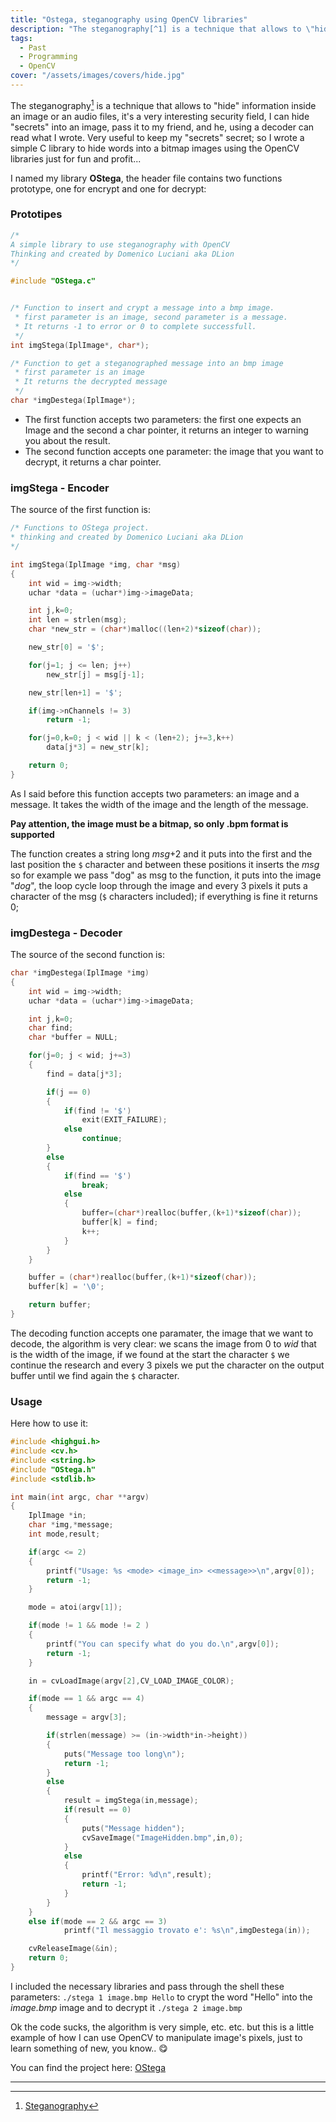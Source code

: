 ```yaml
---
title: "Ostega, steganography using OpenCV libraries"
description: "The steganography[^1] is a technique that allows to \"hide\" information inside an image or an audio files, it's a very interesting security field, I can hide \"secrets\" into an…"
tags:
  - Past
  - Programming
  - OpenCV
cover: "/assets/images/covers/hide.jpg"
---
```


The steganography[^1] is a technique that allows to "hide" information inside an image or an audio files, it's a very interesting security field, I can hide "secrets" into an image, pass it to my friend, and he, using a decoder can read what I wrote. Very useful to keep my "secrets" secret; so I wrote a simple C library to hide words into a bitmap images using the OpenCV libraries just for fun and profit...

I named my library **OStega**, the header file contains two functions prototype, one for encrypt and one for decrypt:

### Prototipes

```c
/*
A simple library to use steganography with OpenCV
Thinking and created by Domenico Luciani aka DLion
*/

#include "OStega.c"


/* Function to insert and crypt a message into a bmp image.
 * first parameter is an image, second parameter is a message.
 * It returns -1 to error or 0 to complete successfull.
 */
int imgStega(IplImage*, char*);

/* Function to get a steganographed message into an bmp image
 * first parameter is an image
 * It returns the decrypted message
 */
char *imgDestega(IplImage*);
```

* The first function accepts two parameters: the first one expects an Image and the second a char pointer, it returns an integer to warning you about the result.
* The second function accepts one parameter: the image that you want to decrypt, it returns a char pointer.

### imgStega - Encoder

The source of the first function is:

```c
/* Functions to OStega project.
* thinking and created by Domenico Luciani aka DLion
*/

int imgStega(IplImage *img, char *msg)
{
    int wid = img->width;
    uchar *data = (uchar*)img->imageData;

    int j,k=0;
    int len = strlen(msg);
    char *new_str = (char*)malloc((len+2)*sizeof(char));

    new_str[0] = '$';

    for(j=1; j <= len; j++)
        new_str[j] = msg[j-1];

    new_str[len+1] = '$';

    if(img->nChannels != 3)
        return -1;

    for(j=0,k=0; j < wid || k < (len+2); j+=3,k++)
        data[j*3] = new_str[k];

    return 0;
}
```

As I said before this function accepts two parameters: an image and a message.
It takes the width of the image and the length of the message.

**Pay attention, the image must be a bitmap, so only .bpm format is supported**

The function creates a string long *msg*+2 and it puts into the first and the last position the `$` character and between these positions it inserts the *msg* so for example we pass "dog" as msg to the function, it puts into the image "$dog$", the loop cycle loop through the image and every 3 pixels it puts a character of the msg (`$` characters included); if everything is fine it returns 0;

### imgDestega - Decoder

The source of the second function is:

```c
char *imgDestega(IplImage *img)
{
    int wid = img->width;
    uchar *data = (uchar*)img->imageData;

    int j,k=0;
    char find;
    char *buffer = NULL;

    for(j=0; j < wid; j+=3)
    {
        find = data[j*3];

        if(j == 0)
        {
            if(find != '$')
                exit(EXIT_FAILURE);
            else
                continue;
        }
        else
        {
            if(find == '$')
                break;
            else
            {
                buffer=(char*)realloc(buffer,(k+1)*sizeof(char));
                buffer[k] = find;
                k++;
            }
        }
    }

    buffer = (char*)realloc(buffer,(k+1)*sizeof(char));
    buffer[k] = '\0';

    return buffer;
}
```

The decoding function accepts one paramater, the image that we want to decode, the algorithm is very clear: we scans the image from 0 to *wid* that is the width of the image, if we found at the start the character `$` we continue the research and every 3 pixels we put the character on the output buffer until we find again the `$` character.

### Usage

Here how to use it:

```c
#include <highgui.h>
#include <cv.h>
#include <string.h>
#include "OStega.h"
#include <stdlib.h>

int main(int argc, char **argv)
{
    IplImage *in;
    char *img,*message;
    int mode,result;

    if(argc <= 2)
    {
        printf("Usage: %s <mode> <image_in> <<message>>\n",argv[0]);
        return -1;
    }

    mode = atoi(argv[1]);

    if(mode != 1 && mode != 2 )
    {
        printf("You can specify what do you do.\n",argv[0]);
        return -1;
    }

    in = cvLoadImage(argv[2],CV_LOAD_IMAGE_COLOR);

    if(mode == 1 && argc == 4)
    {
        message = argv[3];

        if(strlen(message) >= (in->width*in->height))
        {
            puts("Message too long\n");
            return -1;
        }
        else
        {
            result = imgStega(in,message);
            if(result == 0)
            {
                puts("Message hidden");
                cvSaveImage("ImageHidden.bmp",in,0);
            }
            else
            {
                printf("Error: %d\n",result);
                return -1;
            }
        }
    }
    else if(mode == 2 && argc == 3)
            printf("Il messaggio trovato e': %s\n",imgDestega(in));

    cvReleaseImage(&in);
    return 0;
}
```

I included the necessary libraries and pass through the shell these parameters: `./stega 1 image.bmp Hello` to crypt the word "Hello" into the *image.bmp* image and to decrypt it `./stega 2 image.bmp`

Ok the code sucks, the algorithm is very simple, etc. etc. but this is a little example of how I can use OpenCV to manipulate image's pixels, just to learn something of new, you know.. :yum:

You can find the project here: [OStega](https://github.com/dlion/OStega)

* * *

[^1]: [Steganography](https://en.wikipedia.org/wiki/Steganography)


